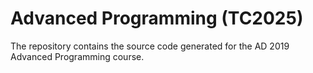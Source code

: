 # Advanced Programming (TC2025)
The repository contains the source code generated for the AD 2019 Advanced Programming course.
